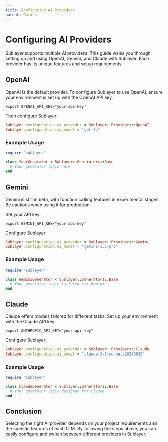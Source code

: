 ```yaml
---
title: Configuring AI Providers
parent: Guides
---
```

# Configuring AI Providers

Sublayer supports multiple AI providers. This guide walks you through setting up and using OpenAI, Gemini, and Claude with Sublayer. Each provider has its unique features and setup requirements.

## OpenAI

OpenAI is the default provider. To configure Sublayer to use OpenAI, ensure your environment is set up with the OpenAI API key.

```shell
export OPENAI_API_KEY="your-api-key"
```

Then configure Sublayer:

```ruby
Sublayer.configuration.ai_provider = Sublayer::Providers::OpenAI
Sublayer.configuration.ai_model = "gpt-4o"
```

### Example Usage

```ruby
require 'sublayer'

class YourGenerator < Sublayer::Generators::Base
  # Your generator logic here
end
```

## Gemini

Gemini is still in beta, with function calling features in experimental stages. Be cautious when using it for production.

Set your API key:

```shell
export GEMINI_API_KEY="your-api-key"
```

Configure Sublayer:

```ruby
Sublayer.configuration.ai_provider = Sublayer::Providers::Gemini
Sublayer.configuration.ai_model = "gemini-1.5-pro"
```

### Example Usage

```ruby
require 'sublayer'

class GeminiGenerator < Sublayer::Generators::Base
  # Your generator logic tailored for Gemini
end
```

## Claude

Claude offers models tailored for different tasks. Set up your environment with the Claude API key:

```shell
export ANTHROPIC_API_KEY="your-api-key"
```

Configure Sublayer:

```ruby
Sublayer.configuration.ai_provider = Sublayer::Providers::Claude
Sublayer.configuration.ai_model = "claude-3-5-sonnet-20240620"
```

### Example Usage

```ruby
require 'sublayer'

class ClaudeGenerator < Sublayer::Generators::Base
  # Your generator logic designed for Claude
end
```

## Conclusion

Selecting the right AI provider depends on your project requirements and the specific features of each LLM. By following the steps above, you can easily configure and switch between different providers in Sublayer.